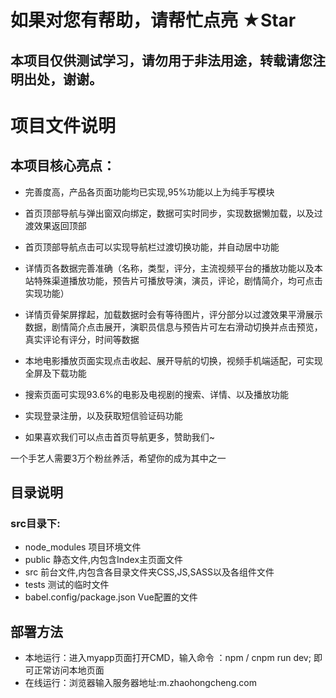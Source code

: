 # 如果对您有帮助，请帮忙点亮 ★Star

## 本项目仅供测试学习，请勿用于非法用途，转载请您注明出处，谢谢。

# 项目文件说明
## 本项目核心亮点：
* 完善度高，产品各页面功能均已实现,95%功能以上为纯手写模块
* 首页顶部导航与弹出窗双向绑定，数据可实时同步，实现数据懒加载，以及过渡效果返回顶部
* 首页顶部导航点击可以实现导航栏过渡切换功能，并自动居中功能
* 详情页各数据完善准确（名称，类型，评分，主流视频平台的播放功能以及本站特殊渠道播放功能，预告片可播放导演，演员，评论，剧情简介，均可点击实现功能）
* 详情页骨架屏撑起，加载数据时会有等待图片，评分部分以过渡效果平滑展示数据，剧情简介点击展开，演职员信息与预告片可左右滑动切换并点击预览，真实评论有评分，时间等数据
* 本地电影播放页面实现点击收起、展开导航的切换，视频手机端适配，可实现全屏及下载功能
* 搜索页面可实现93.6%的电影及电视剧的搜索、详情、以及播放功能
* 实现登录注册，以及获取短信验证码功能

* 如果喜欢我们可以点击首页导航更多，赞助我们~

一个手艺人需要3万个粉丝养活，希望你的成为其中之一
    
    


## 目录说明
### src目录下:
* node_modules  项目环境文件
* public  静态文件,内包含Index主页面文件
* src  前台文件,内包含各目录文件夹CSS,JS,SASS以及各组件文件
* tests  测试的临时文件
* babel.config/package.json Vue配置的文件


## 部署方法
* 本地运行：进入myapp页面打开CMD，输入命令 ：npm / cnpm run dev;
即可正常访问本地页面
* 在线运行：浏览器输入服务器地址:m.zhaohongcheng.com

